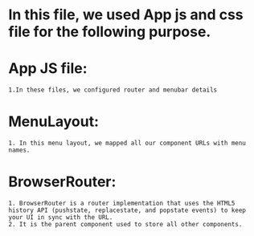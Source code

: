 # In this file, we used App js and css file for the following purpose.

# App JS file:

    1.In these files, we configured router and menubar details

# MenuLayout:

    1. In this menu layout, we mapped all our component URLs with menu names.

# BrowserRouter:

    1. BrowserRouter is a router implementation that uses the HTML5 history API (pushstate, replacestate, and popstate events) to keep your UI in sync with the URL.
    2. It is the parent component used to store all other components.
